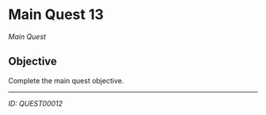 # Main Quest 13

*Main Quest*

## Objective
Complete the main quest objective.

---
*ID: QUEST00012*